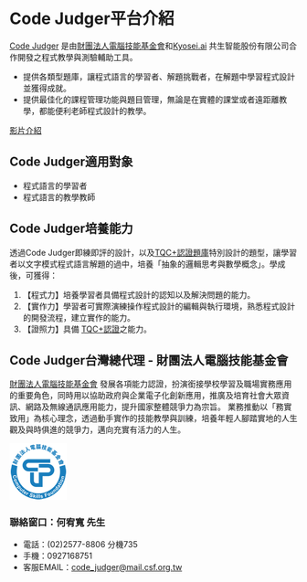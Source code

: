 # Code Judger平台介紹

[Code Judger](http://www.codejudger.com) 是由[財團法人電腦技能基金會](https://www.csf.org.tw/main/index.asp)和[Kyosei.ai](https://kyosei.ai/) 共生智能股份有限公司合作開發之程式教學與測驗輔助工具。

* 提供各類型題庫，讓程式語言的學習者、解題挑戰者，在解題中學習程式設計並獲得成就。
* 提供最佳化的課程管理功能與題目管理，無論是在實體的課堂或者遠距離教學，都能便利老師程式設計的教學。

[影片介紹](https://youtu.be/63BM3OEPlQQ)

## Code Judger適用對象

* 程式語言的學習者
* 程式語言的教學教師

## Code Judger培養能力

透過Code Judger即練即評的設計，以及[TQC+認證題庫](https://www.tqcplus.org.tw/Certificate.aspx)特別設計的題型，讓學習者以文字模式程式語言解題的過中，培養「抽象的邏輯思考與數學概念」。學成後，可獲得：

1. 【程式力】培養學習者具備程式設計的認知以及解決問題的能力。
2. 【實作力】學習者可實際演練操作程式設計的編輯與執行環境，熟悉程式設計的開發流程，建立實作的能力。
3. 【證照力】具備 [TQC+認證](https://www.tqcplus.org.tw/Certificate.aspx)之能力。

## Code Judger台灣總代理 - 財團法人電腦技能基金會

[財團法人電腦技能基金會](https://www.csf.org.tw/main/index.asp) 發展各項能力認證，扮演銜接學校學習及職場實務應用的重要角色，同時用以協助政府與企業電子化創新應用，推廣及培育社會大眾資訊、網路及無線通訊應用能力，提升國家整體競爭力為宗旨。 業務推動以「務實致用」為核心理念，透過動手實作的技能教學與訓練，培養年輕人腳踏實地的人生觀及與時俱進的競爭力，邁向充實有活力的人生。

![CSF](.gitbook/assets/csf.png)

### 聯絡窗口：何宥寬 先生

* 電話：(02)2577-8806 分機735
* 手機：0927168751
* 客服EMAIL：[code_judger@mail.csf.org.tw](mailto:code_judger@mail.csf.org.tw)

